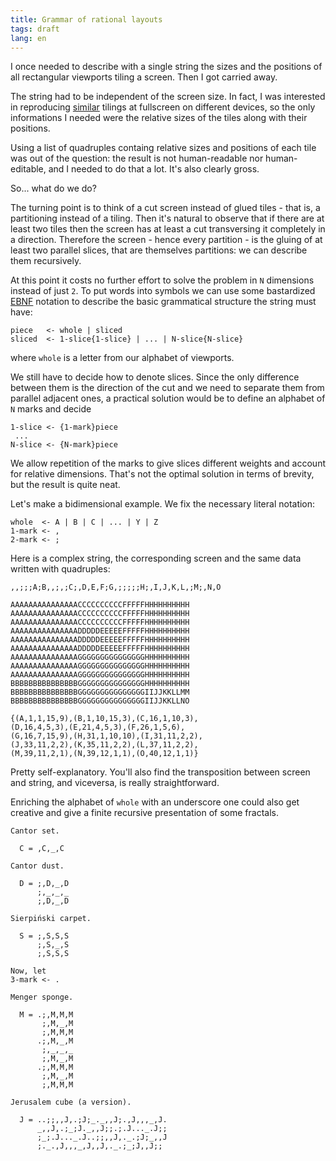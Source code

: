 ```yaml
---
title: Grammar of rational layouts
tags: draft
lang: en
---
```



I once needed to describe with a single string the sizes and the positions of all rectangular viewports tiling a screen.
Then I got carried away.


The string had to be independent of the screen size.
In fact, I was interested in reproducing [similar][similarity] tilings at fullscreen on different devices, so the only informations I needed were the relative sizes of the tiles along with their positions.

[similarity]: http://en.wikipedia.org/wiki/Similarity_(geometry)

Using a list of quadruples containg relative sizes and positions of each tile was out of the question: the result is not human-readable nor human-editable, and I needed to do that a lot.
It's also clearly gross.

So... what do we do?

The turning point is to think of a cut screen instead of glued tiles - that is, a partitioning instead of a tiling.
Then it's natural to observe that if there are at least two tiles then the screen has at least a cut transversing it completely in a direction.
Therefore the screen - hence every partition - is the gluing of at least two parallel slices, that are themselves partitions: we can describe them recursively.

At this point it costs no further effort to solve the problem in `N` dimensions instead of just `2`.
To put words into symbols we can use some bastardized [EBNF][ebnf] notation to describe the basic grammatical structure the string must have:


[ebnf]:       http://en.wikipedia.org/wiki/Extended_Backus%E2%80%93Naur_Form

``` text
piece   <- whole | sliced
sliced  <- 1-slice{1-slice} | ... | N-slice{N-slice}
```

where `whole` is a letter from our alphabet of viewports.

We still have to decide how to denote slices.
Since the only difference between them is the direction of the cut and we need to separate them from parallel adjacent ones, a practical solution would be to define an alphabet of `N` marks and decide

``` text
1-slice <- {1-mark}piece
 ...
N-slice <- {N-mark}piece
```

We allow repetition of the marks to give slices different weights and account for relative dimensions.
That's not the optimal solution in terms of brevity, but the result is quite neat.

Let's make a bidimensional example.
We fix the necessary literal notation:

``` text
whole  <- A | B | C | ... | Y | Z
1-mark <- ,
2-mark <- ;
```

Here is a complex string, the corresponding screen and the same data written with quadruples:

``` text
,,;;;A;B,,;,;C;,D,E,F;G,;;;;;H;,I,J,K,L,;M;,N,O

AAAAAAAAAAAAAAACCCCCCCCCCFFFFFHHHHHHHHHH
AAAAAAAAAAAAAAACCCCCCCCCCFFFFFHHHHHHHHHH
AAAAAAAAAAAAAAACCCCCCCCCCFFFFFHHHHHHHHHH
AAAAAAAAAAAAAAADDDDDEEEEEFFFFFHHHHHHHHHH
AAAAAAAAAAAAAAADDDDDEEEEEFFFFFHHHHHHHHHH
AAAAAAAAAAAAAAADDDDDEEEEEFFFFFHHHHHHHHHH
AAAAAAAAAAAAAAAGGGGGGGGGGGGGGGHHHHHHHHHH
AAAAAAAAAAAAAAAGGGGGGGGGGGGGGGHHHHHHHHHH
AAAAAAAAAAAAAAAGGGGGGGGGGGGGGGHHHHHHHHHH
BBBBBBBBBBBBBBBGGGGGGGGGGGGGGGHHHHHHHHHH
BBBBBBBBBBBBBBBGGGGGGGGGGGGGGGIIJJKKLLMM
BBBBBBBBBBBBBBBGGGGGGGGGGGGGGGIIJJKKLLNO

{(A,1,1,15,9),(B,1,10,15,3),(C,16,1,10,3),
(D,16,4,5,3),(E,21,4,5,3),(F,26,1,5,6),
(G,16,7,15,9),(H,31,1,10,10),(I,31,11,2,2),
(J,33,11,2,2),(K,35,11,2,2),(L,37,11,2,2),
(M,39,11,2,1),(N,39,12,1,1),(O,40,12,1,1)}
```

Pretty self-explanatory.
You'll also find the transposition between screen and string, and viceversa, is really straightforward.

Enriching the alphabet of `whole` with an underscore one could also get creative and give a finite recursive presentation of some fractals.


``` text
Cantor set.

  C = ,C,_,C

Cantor dust.

  D = ;,D,_,D
      ;,_,_,_
      ;,D,_,D

Sierpiński carpet.

  S = ;,S,S,S
      ;,S,_,S
      ;,S,S,S

Now, let
3-mark <- .

Menger sponge.

  M = .;,M,M,M
       ;,M,_,M
       ;,M,M,M
      .;,M,_,M
       ;,_,_,_
       ;,M,_,M
      .;,M,M,M
       ;,M,_,M
       ;,M,M,M

Jerusalem cube (a version).

  J = ..;;,,J,.;J;_._,,J;.,J,,,_,J.
      _,,J,.;_;J._,,J;;.;.J..._.J;;
      ;_;.J..._.J..;;,,J,._.;J;_,,J
      ;._.,J,,,_,J,,J,._.;_;J,,J;;
```